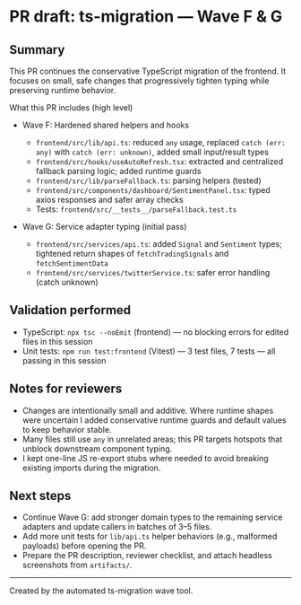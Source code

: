 # PR draft: ts-migration — Wave F & G

Summary
-------
This PR continues the conservative TypeScript migration of the frontend. It focuses on small, safe changes that progressively tighten typing while preserving runtime behavior.

What this PR includes (high level)
- Wave F: Hardened shared helpers and hooks
  - `frontend/src/lib/api.ts`: reduced `any` usage, replaced `catch (err: any)` with `catch (err: unknown)`, added small input/result types
  - `frontend/src/hooks/useAutoRefresh.tsx`: extracted and centralized fallback parsing logic; added runtime guards
  - `frontend/src/lib/parseFallback.ts`: parsing helpers (tested)
  - `frontend/src/components/dashboard/SentimentPanel.tsx`: typed axios responses and safer array checks
  - Tests: `frontend/src/__tests__/parseFallback.test.ts`

- Wave G: Service adapter typing (initial pass)
  - `frontend/src/services/api.ts`: added `Signal` and `Sentiment` types; tightened return shapes of `fetchTradingSignals` and `fetchSentimentData`
  - `frontend/src/services/twitterService.ts`: safer error handling (catch unknown)

Validation performed
--------------------
- TypeScript: `npx tsc --noEmit` (frontend) — no blocking errors for edited files in this session
- Unit tests: `npm run test:frontend` (Vitest) — 3 test files, 7 tests — all passing in this session

Notes for reviewers
-------------------
- Changes are intentionally small and additive. Where runtime shapes were uncertain I added conservative runtime guards and default values to keep behavior stable.
- Many files still use `any` in unrelated areas; this PR targets hotspots that unblock downstream component typing.
- I kept one-line JS re-export stubs where needed to avoid breaking existing imports during the migration.

Next steps
----------
- Continue Wave G: add stronger domain types to the remaining service adapters and update callers in batches of 3–5 files.
- Add more unit tests for `lib/api.ts` helper behaviors (e.g., malformed payloads) before opening the PR.
- Prepare the PR description, reviewer checklist, and attach headless screenshots from `artifacts/`.

---

Created by the automated ts-migration wave tool.
